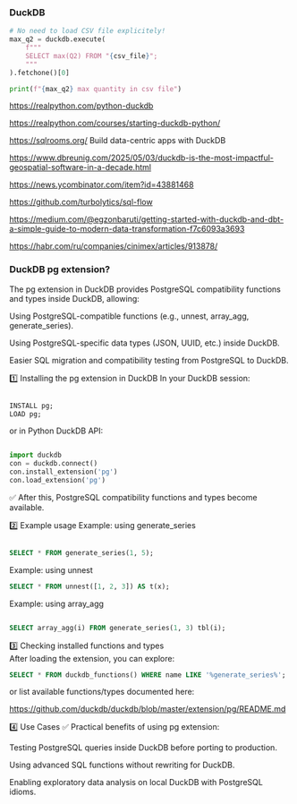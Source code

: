 ### DuckDB
```python
# No need to load CSV file explicitely!
max_q2 = duckdb.execute(
    f"""
    SELECT max(Q2) FROM "{csv_file}";
    """
).fetchone()[0]

print(f"{max_q2} max quantity in csv file")
```

https://realpython.com/python-duckdb

https://realpython.com/courses/starting-duckdb-python/

https://sqlrooms.org/ Build data-centric apps with DuckDB

https://www.dbreunig.com/2025/05/03/duckdb-is-the-most-impactful-geospatial-software-in-a-decade.html

https://news.ycombinator.com/item?id=43881468

https://github.com/turbolytics/sql-flow

https://medium.com/@egzonbaruti/getting-started-with-duckdb-and-dbt-a-simple-guide-to-modern-data-transformation-f7c6093a3693

https://habr.com/ru/companies/cinimex/articles/913878/

###   DuckDB pg extension?
The pg extension in DuckDB provides PostgreSQL compatibility functions and types inside DuckDB, allowing:

Using PostgreSQL-compatible functions (e.g., unnest, array_agg, generate_series).

Using PostgreSQL-specific data types (JSON, UUID, etc.) inside DuckDB.

Easier SQL migration and compatibility testing from PostgreSQL to DuckDB.

1️⃣ Installing the pg extension in DuckDB
In your DuckDB session:

```sql

INSTALL pg;
LOAD pg;
```
or in Python DuckDB API:

```python

import duckdb
con = duckdb.connect()
con.install_extension('pg')
con.load_extension('pg')
```
✅ After this, PostgreSQL compatibility functions and types become available.

2️⃣ Example usage
Example: using generate_series
```sql

SELECT * FROM generate_series(1, 5);
```
Example: using unnest
```sql
SELECT * FROM unnest([1, 2, 3]) AS t(x);
```
Example: using array_agg
```sql

SELECT array_agg(i) FROM generate_series(1, 3) tbl(i);
```
3️⃣ Checking installed functions and types  
After loading the extension, you can explore:

```sql
SELECT * FROM duckdb_functions() WHERE name LIKE '%generate_series%';
```
or list available functions/types documented here:

<https://github.com/duckdb/duckdb/blob/master/extension/pg/README.md>


4️⃣ Use Cases
✅ Practical benefits of using pg extension:

Testing PostgreSQL queries inside DuckDB before porting to production.

Using advanced SQL functions without rewriting for DuckDB.

Enabling exploratory data analysis on local DuckDB with PostgreSQL idioms.

